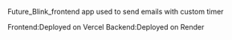 Future_Blink_frontend app used to send emails with custom timer 

Frontend:Deployed on Vercel
Backend:Deployed on Render
